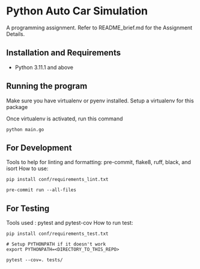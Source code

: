 # Python Auto Car Simulation

A programming assignment.
Refer to README_brief.md for the Assignment Details.

## Installation and Requirements
- Python 3.11.1 and above

## Running the program
Make sure you have virtualenv or pyenv installed.
Setup a virtualenv for this package

Once virtualenv is activated, run this command
```
python main.go
```

## For Development
Tools to help for linting and formatting: pre-commit, flake8, ruff, black, and isort
How to use:
```
pip install conf/requirements_lint.txt

pre-commit run --all-files
```

## For Testing
Tools used : pytest and pytest-cov
How to run test:
```
pip install conf/requirements_test.txt

# Setup PYTHONPATH if it doesn't work
export PYTHONPATH=<DIRECTORY_TO_THIS_REPO>

pytest --cov=. tests/
```


